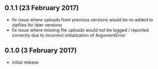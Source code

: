 ## 0.1.1 (23 February 2017)

- fix issue where uploads from previous versions would be re-added to zipfiles
  for later versions
- fix issue where missing file uploads would not be logged / reported correctly
  due to incorrect initialization of ArgumentError

## 0.1.0 (3 February 2017)

- initial release
